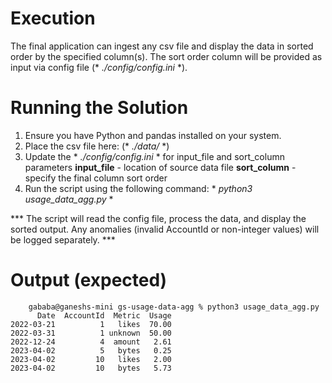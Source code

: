 # Execution
The final application can ingest any csv file and display the data in sorted order by the specified column(s). The sort order column will be provided as input via config file (* *./config/config.ini* *).



# Running the Solution

1. Ensure you have Python and pandas installed on your system.
2. Place the csv file here: (* *./data/* *)
2. Update the * *./config/config.ini* * for input_file and sort_column parameters
    **input_file** - location of source data file
    **sort_column** - specify the final column sort order 
3. Run the script using the following command: * *python3 usage_data_agg.py* *


*** The script will read the config file, process the data, and display the sorted output. Any anomalies (invalid AccountId or non-integer values) will be logged separately. ***

# Output (expected)

```
    gababa@ganeshs-mini gs-usage-data-agg % python3 usage_data_agg.py
      Date  AccountId  Metric  Usage
2022-03-21          1   likes  70.00
2022-03-31          1 unknown  50.00
2022-12-24          4  amount   2.61
2023-04-02          5   bytes   0.25
2023-04-02         10   likes   2.00
2023-04-02         10   bytes   5.73

```

